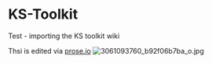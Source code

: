 # KS-Toolkit
Test - importing the KS toolkit wiki

Thsi is edited via [prose.io](https://prose.io)
![3061093760_b92f06b7ba_o.jpg]({{site.baseurl}}/3061093760_b92f06b7ba_o.jpg)

